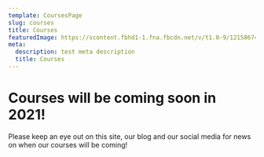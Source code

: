 ```yaml
---
template: CoursesPage
slug: courses
title: Courses
featuredImage: https://scontent.fbhd1-1.fna.fbcdn.net/v/t1.0-9/121586746_116307053577249_6734447398446841568_o.jpg?_nc_cat=109&ccb=2&_nc_sid=e3f864&_nc_ohc=gNOnyvQtyJ8AX_rH1T5&_nc_ht=scontent.fbhd1-1.fna&oh=0d46c035c5bde07b91996b9a6b7137af&oe=60295FA4
meta:
  description: test meta description
  title: Courses
---
```


# Courses will be coming soon in 2021!

Please keep an eye out on this site, our blog and our social media for news on when our courses will be coming!